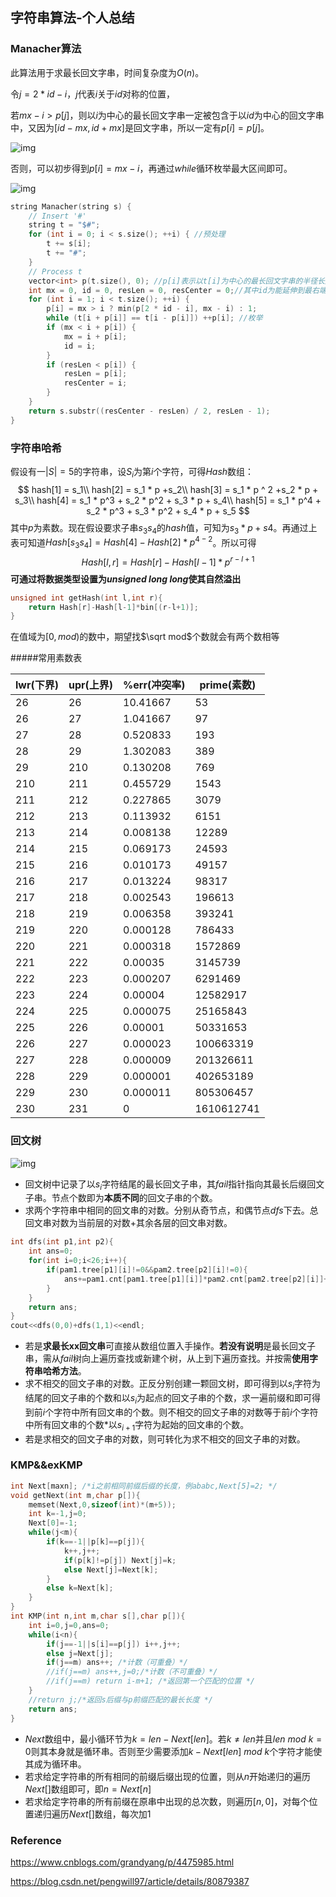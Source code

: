 ## 字符串算法-个人总结

### Manacher算法

此算法用于求最长回文字串，时间复杂度为$O(n)$。

令$j=2*id-i$，$j$代表$i$关于$id$对称的位置，

若$mx-i>p[j]$，则以$i$为中心的最长回文字串一定被包含于以$id$为中心的回文字串中，又因为$[id-mx,id+mx]$是回文字串，所以一定有$p[i]=p[j]$。

![img](https://img2018.cnblogs.com/blog/391947/201809/391947-20180916233749134-798948486.png)

否则，可以初步得到$p[i]=mx-i$，再通过$while$循环枚举最大区间即可。

![img](https://img2018.cnblogs.com/blog/391947/201809/391947-20180916233809298-960515229.png)

```cpp
string Manacher(string s) {
    // Insert '#'
    string t = "$#";
    for (int i = 0; i < s.size(); ++i) { //预处理
        t += s[i];
        t += "#";
    }
    // Process t
    vector<int> p(t.size(), 0); //p[i]表示以t[i]为中心的最长回文字串的半径长度
    int mx = 0, id = 0, resLen = 0, resCenter = 0;//其中id为能延伸到最右端的位置的那个回文子串的中心点位置，mx是回文串能延伸到的最右端的位置，最大半径，中心位置
    for (int i = 1; i < t.size(); ++i) {
        p[i] = mx > i ? min(p[2 * id - i], mx - i) : 1;
        while (t[i + p[i]] == t[i - p[i]]) ++p[i]; //枚举
        if (mx < i + p[i]) { 
            mx = i + p[i];
            id = i;
        }
        if (resLen < p[i]) {
            resLen = p[i];
            resCenter = i;
        }
    }
    return s.substr((resCenter - resLen) / 2, resLen - 1);
}
```

### 字符串哈希

假设有一$|S|=5$的字符串，设$S_i$为第$i$个字符，可得$Hash$数组：
$$
hash[1] = s_1\\
hash[2] = s_1 * p +s_2\\
hash[3] = s_1 * p ^ 2 +s_2 * p + s_3\\
hash[4] = s_1 * p^3 + s_2 * p^2 + s_3 * p + s_4\\
hash[5] = s_1 * p^4 + s_2 * p^3 + s_3 * p^2 + s_4 * p + s_5
$$
其中$p$为素数。现在假设要求子串$s_3s_4$的$hash$值，可知为$s_3*p+s4$。再通过上表可知道$Hash[s_3s_4]=Hash[4]-Hash[2]*p^{4-2}$。所以可得
$$
Hash[l,r]=Hash[r]-Hash[l-1]*p^{r-l+1}
$$
**可通过将数据类型设置为$unsigned\ long\ long$使其自然溢出**

```cpp
unsigned int getHash(int l,int r){
    return Hash[r]-Hash[l-1]*bin[(r-l+1)];
}
```

在值域为$[0,mod)$的数中，期望找$\sqrt mod$个数就会有两个数相等

#####常用素数表

| lwr(下界) | upr(上界) | %err(冲突率) | prime(素数) |
| --------- | :-------- | ------------ | ----------- |
| $26$      | 26        | 10.41667     | 53          |
| 26        | 27        | 1.041667     | 97          |
| 27        | 28        | 0.520833     | 193         |
| 28        | 29        | 1.302083     | 389         |
| 29        | 210       | 0.130208     | 769         |
| 210       | 211       | 0.455729     | 1543        |
| 211       | 212       | 0.227865     | 3079        |
| 212       | 213       | 0.113932     | 6151        |
| 213       | 214       | 0.008138     | 12289       |
| 214       | 215       | 0.069173     | 24593       |
| 215       | 216       | 0.010173     | 49157       |
| 216       | 217       | 0.013224     | 98317       |
| 217       | 218       | 0.002543     | 196613      |
| 218       | 219       | 0.006358     | 393241      |
| 219       | 220       | 0.000128     | 786433      |
| 220       | 221       | 0.000318     | 1572869     |
| 221       | 222       | 0.00035      | 3145739     |
| 222       | 223       | 0.000207     | 6291469     |
| 223       | 224       | 0.00004      | 12582917    |
| 224       | 225       | 0.000075     | 25165843    |
| 225       | 226       | 0.00001      | 50331653    |
| 226       | 227       | 0.000023     | 100663319   |
| 227       | 228       | 0.000009     | 201326611   |
| 228       | 229       | 0.000001     | 402653189   |
| 229       | 230       | 0.000011     | 805306457   |
| 230       | 231       | 0            | 1610612741  |

### 回文树

![img](H:\GitHub\Algorithm\字符串\C772ED42CC4B59D3BA53DE05B6FB19F6.png)

- 回文树中记录了以$s_i$字符结尾的最长回文子串，其$fail$指针指向其最长后缀回文子串。节点个数即为**本质不同**的回文子串的个数。
- 求两个字符串中相同的回文串的对数。分别从奇节点，和偶节点$dfs$下去。总回文串对数为当前层的对数+其余各层的回文串对数。

```cpp
int dfs(int p1,int p2){
    int ans=0;
    for(int i=0;i<26;i++){
        if(pam1.tree[p1][i]!=0&&pam2.tree[p2][i]!=0){
            ans+=pam1.cnt[pam1.tree[p1][i]]*pam2.cnt[pam2.tree[p2][i]]+dfs(pam1.tree[p1][i],pam2.tree[p2][i]);
        }
    }
    return ans;
}
cout<<dfs(0,0)+dfs(1,1)<<endl;
```

- 若是**求最长xx回文串**可直接从数组位置入手操作。**若没有说明**是最长回文子串，需从$fail$树向上遍历查找或新建个树，从上到下遍历查找。并按需**使用字符串哈希方法**。
- 求不相交的回文子串的对数。正反分别创建一颗回文树，即可得到以$s_i$字符为结尾的回文子串的个数和以$s_i$为起点的回文子串的个数，求一遍前缀和即可得到前$i$个字符中所有回文串的个数。则不相交的回文子串的对数等于前$i$个字符中所有回文串的个数*以$s_{i+1}$字符为起始的回文串的个数。
- 若是求相交的回文子串的对数，则可转化为求不相交的回文子串的对数。

### KMP&&exKMP

```cpp
int Next[maxn]; /*i之前相同前缀后缀的长度，例ababc,Next[5]=2; */
void getNext(int m,char p[]){
    memset(Next,0,sizeof(int)*(m+5));
    int k=-1,j=0;
    Next[0]=-1;
    while(j<m){
        if(k==-1||p[k]==p[j]){
            k++,j++;
            if(p[k]!=p[j]) Next[j]=k;
            else Next[j]=Next[k];
        }
        else k=Next[k];
    }
}
int KMP(int n,int m,char s[],char p[]){
    int i=0,j=0,ans=0;
    while(i<n){
        if(j==-1||s[i]==p[j]) i++,j++;
        else j=Next[j];
        if(j==m) ans++; /*计数（可重叠）*/
        //if(j==m) ans++,j=0;/*计数（不可重叠）*/
        //if(j==m) return i-m+1; /*返回第一个匹配的位置 */
    }
    //return j;/*返回s后缀与p前缀匹配的最长长度 */
    return ans;
}
```

- $Next$数组中，最小循环节为$k=len-Next[len]$。若$k\ne len$并且$len\ mod \ k=0$则其本身就是循环串。否则至少需要添加$k-Next[len]\ mod \ k$个字符才能使其成为循环串。
- 若求给定字符串的所有相同的前缀后缀出现的位置，则从$n$开始递归的遍历$Next[]$数组即可，即$n=Next[n]$
- 若求给定字符串的所有前缀在原串中出现的总次数，则遍历$[n,0]$，对每个位置递归遍历$Next[]$数组，每次加$1$

### Reference

https://www.cnblogs.com/grandyang/p/4475985.html

https://blog.csdn.net/pengwill97/article/details/80879387

